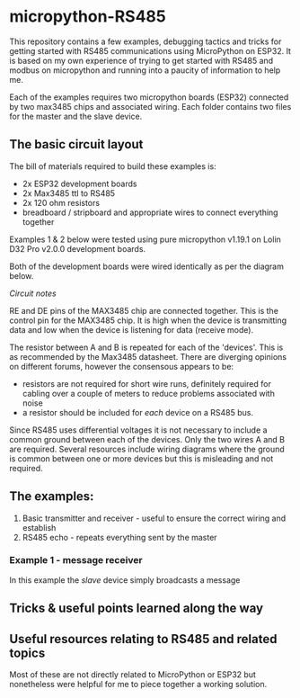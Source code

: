 # micropython-RS485

This repository contains a few examples, debugging tactics and tricks for getting started with RS485 communications using MicroPython on ESP32. It is based on my own experience of trying to get started with RS485 and modbus on micropython and running into a paucity of information to help me.

Each of the examples requires two micropython boards (ESP32) connected by two max3485 chips and associated wiring. Each folder contains two files for the master and the slave device. 

## The basic circuit layout

The bill of materials required to build these examples is:
- 2x ESP32 development boards
- 2x Max3485 ttl to RS485
- 2x 120 ohm resistors
- breadboard / stripboard and appropriate wires to connect everything together

Examples 1 & 2 below were tested using pure micropython v1.19.1 on Lolin D32 Pro v2.0.0 development boards. 

Both of the development boards were wired identically as per the diagram below. 

*Circuit notes*

RE and DE pins of the MAX3485 chip are connected together. This is the control pin for the MAX3485 chip. It is high when the device is transmitting data and low when the device is listening for data (receive mode). 

The resistor between A and B is repeated for each of the 'devices'. This is as recommended by the Max3485 datasheet. There are diverging opinions on different forums, however the consensous appears to be:
- resistors are not required for short wire runs, definitely required for cabling over a couple of meters to reduce problems associated with noise
- a resistor should be included for _each_ device on a RS485 bus. 

Since RS485 uses differential voltages it is not necessary to include a common ground between each of the devices. Only the two wires A and B are required. Several resources include wiring diagrams where the ground is common between one or more devices but this is misleading and not required. 


## The examples:
1. Basic transmitter and receiver - useful to ensure the correct wiring and establish 
2. RS485 echo - repeats everything sent by the master

### Example 1 - message receiver
In this example the *slave* device simply broadcasts a message 



## Tricks & useful points learned along the way




## Useful resources relating to RS485 and related topics
Most of these are not directly related to MicroPython or ESP32 but nonetheless were helpful for me to piece together a working solution.


